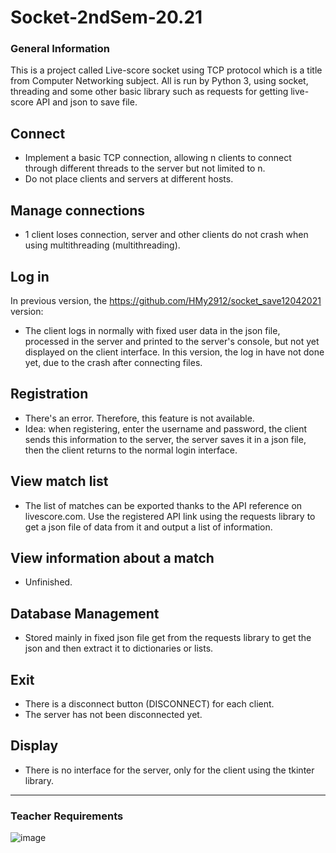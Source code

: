 # Socket-2ndSem-20.21
### General Information
This is a project called Live-score socket using TCP protocol which is a title from Computer Networking subject.
All is run by Python 3, using socket, threading and some other basic library such as requests for getting live-score API and json to save file.

## Connect
- Implement a basic TCP connection, allowing n clients to connect through different threads to the server but not limited to n.
- Do not place clients and servers at different hosts.
## Manage connections
- 1 client loses connection, server and other clients do not crash when using multithreading (multithreading).
## Log in
In previous version, the https://github.com/HMy2912/socket_save12042021 version:
  - The client logs in normally with fixed user data in the json file, processed in the server and printed to the server's console, but not yet displayed on the client interface.
In this version, the log in have not done yet, due to the crash after connecting files.
## Registration
- There's an error. Therefore, this feature is not available.
- Idea: when registering, enter the username and password, the client sends this information to the server, the server saves it in a json file, then the client returns to the normal login interface.
## View match list
- The list of matches can be exported thanks to the API reference on livescore.com. Use the registered API link using the requests library to get a json file of data from it and output a list of information.
## View information about a match
-	Unfinished.
## Database Management
- Stored mainly in fixed json file get from the requests library to get the json and then extract it to dictionaries or lists.
## Exit
- There is a disconnect button (DISCONNECT) for each client.
- The server has not been disconnected yet.
## Display
- There is no interface for the server, only for the client using the tkinter library.
-----------------------------------------------------------------------------------------------------------------------------------------------------------------------------------
### Teacher Requirements
![image](https://user-images.githubusercontent.com/67527838/119859847-f2a9ef00-bf3f-11eb-8271-d82012e51ed3.png)
